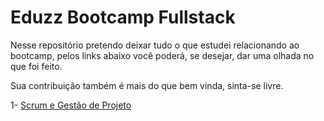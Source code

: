 # Eduzz Bootcamp Fullstack

Nesse repositório pretendo deixar tudo o que estudei relacionando ao bootcamp, pelos links abaixo
você poderá, se desejar, dar uma olhada no que foi feito.

Sua contribuição também é mais do que bem vinda, sinta-se livre.

1- [Scrum e Gestão de Projeto](https://github.com/lucasramos1501/eduzz-bootcamp/tree/main/Gest%C3%A3o%20de%20Projeto%20e%20Scrum)

